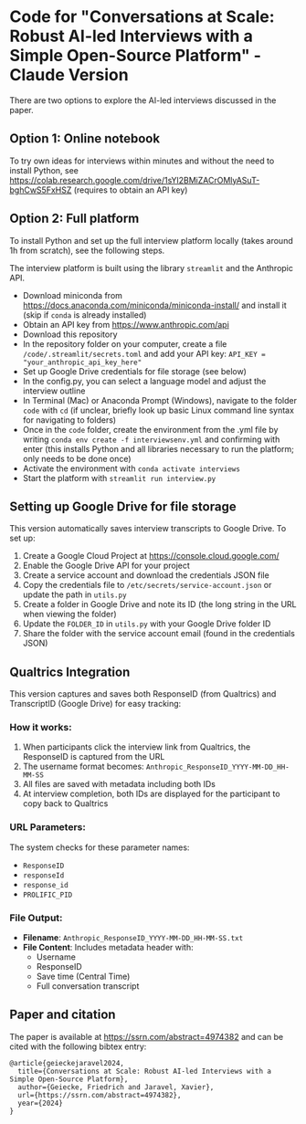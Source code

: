 # Code for "Conversations at Scale: Robust AI-led Interviews with a Simple Open-Source Platform" - Claude Version

There are two options to explore the AI-led interviews discussed in the paper.

## Option 1: Online notebook

To try own ideas for interviews within minutes and without the need to install Python, see https://colab.research.google.com/drive/1sYl2BMiZACrOMlyASuT-bghCwS5FxHSZ (requires to obtain an API key)

## Option 2: Full platform

To install Python and set up the full interview platform locally (takes around 1h from scratch), see the following steps.

The interview platform is built using the library `streamlit` and the Anthropic API.

- Download miniconda from https://docs.anaconda.com/miniconda/miniconda-install/ and install it (skip if `conda` is already installed)
- Obtain an API key from https://www.anthropic.com/api
- Download this repository
- In the repository folder on your computer, create a file `/code/.streamlit/secrets.toml` and add your API key: `API_KEY = "your_anthropic_api_key_here"`
- Set up Google Drive credentials for file storage (see below)
- In the config.py, you can select a language model and adjust the interview outline
- In Terminal (Mac) or Anaconda Prompt (Windows), navigate to the folder `code` with `cd` (if unclear, briefly look up basic Linux command line syntax for navigating to folders)
- Once in the `code` folder, create the environment from the .yml file by writing `conda env create -f interviewsenv.yml` and confirming with enter (this installs Python and all libraries necessary to run the platform; only needs to be done once)
- Activate the environment with `conda activate interviews`
- Start the platform with `streamlit run interview.py`

## Setting up Google Drive for file storage

This version automatically saves interview transcripts to Google Drive. To set up:

1. Create a Google Cloud Project at https://console.cloud.google.com/
2. Enable the Google Drive API for your project
3. Create a service account and download the credentials JSON file
4. Copy the credentials file to `/etc/secrets/service-account.json` or update the path in `utils.py`
5. Create a folder in Google Drive and note its ID (the long string in the URL when viewing the folder)
6. Update the `FOLDER_ID` in `utils.py` with your Google Drive folder ID
7. Share the folder with the service account email (found in the credentials JSON)

## Qualtrics Integration

This version captures and saves both ResponseID (from Qualtrics) and TranscriptID (Google Drive) for easy tracking:

### How it works:
1. When participants click the interview link from Qualtrics, the ResponseID is captured from the URL
2. The username format becomes: `Anthropic_ResponseID_YYYY-MM-DD_HH-MM-SS`
3. All files are saved with metadata including both IDs
4. At interview completion, both IDs are displayed for the participant to copy back to Qualtrics

### URL Parameters:
The system checks for these parameter names:
- `ResponseID`
- `responseId`
- `response_id`
- `PROLIFIC_PID`

### File Output:
- **Filename**: `Anthropic_ResponseID_YYYY-MM-DD_HH-MM-SS.txt`
- **File Content**: Includes metadata header with:
  - Username
  - ResponseID
  - Save time (Central Time)
  - Full conversation transcript

## Paper and citation

The paper is available at https://ssrn.com/abstract=4974382 and can be cited with the following bibtex entry:

```
@article{geieckejaravel2024,
  title={Conversations at Scale: Robust AI-led Interviews with a Simple Open-Source Platform},
  author={Geiecke, Friedrich and Jaravel, Xavier},
  url={https://ssrn.com/abstract=4974382},
  year={2024}
}
```
